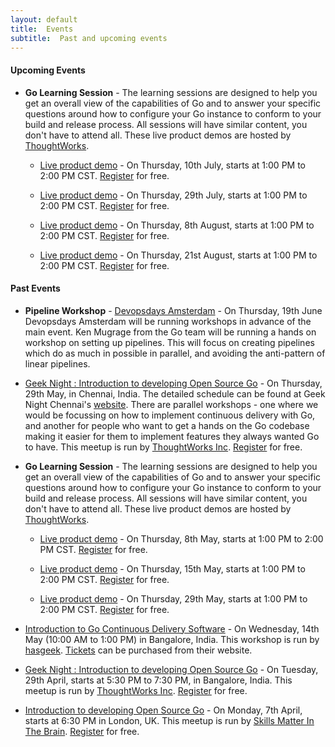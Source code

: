 ```yaml
---
layout: default
title:  Events
subtitle:  Past and upcoming events
---
```


#### Upcoming Events
- __Go Learning Session__ - The learning sessions are designed to help you get an overall view of the capabilities of Go and to answer your specific questions around how to configure your Go instance to conform to your build and release process. All sessions will have similar content, you don't have to attend all. These live product demos are hosted by <a href="http://thoughtworks.com">ThoughtWorks</a>.

	- <a href="http://info.thoughtworks.com/wb-go-us-07-10.html">Live product demo</a> - On Thursday, 10th July, starts at 1:00 PM to 2:00 PM CST.  <a href="http://info.thoughtworks.com/wb-go-us-07-10.html">Register</a> for free.  

	- <a href="http://info.thoughtworks.com/wb-go-us-07-29.html">Live product demo</a> - On Thursday, 29th July, starts at 1:00 PM to 2:00 PM CST.  <a href="http://info.thoughtworks.com/wb-go-us-07-29.html">Register</a> for free.  

	- <a href="http://info.thoughtworks.com/wb-go-us-08-07.html">Live product demo</a> - On Thursday, 8th August, starts at 1:00 PM to 2:00 PM CST.  <a href="http://info.thoughtworks.com/wb-go-us-08-07.html">Register</a> for free.  

	- <a href="http://info.thoughtworks.com/wb-go-us-08-21.html">Live product demo</a> - On Thursday, 21st August, starts at 1:00 PM to 2:00 PM CST.  <a href="http://info.thoughtworks.com/wb-go-us-08-21.html">Register</a> for free.  



#### Past Events
- __Pipeline Workshop__ - <a href="http://devopsdays.org/events/2014-amsterdam/">Devopsdays Amsterdam</a> - On Thursday, 19th June Devopsdays Amsterdam will be running workshops in advance of the main event. Ken Mugrage from the Go team will be running a hands on workshop on setting up pipelines. This will focus on creating pipelines which do as much in possible in parallel, and avoiding the anti-pattern of linear pipelines.

- <a href="http://info.thoughtworks.com/registration-page-geek-night-chennai-29-may-2014.html">Geek Night : Introduction to developing Open Source Go</a> - On Thursday, 29th May, in Chennai, India. The detailed schedule can be found at Geek Night Chennai's <a href="http://twchennai.github.io/geeknight">website</a>. There are parallel workshops - one where we would be focussing on how to implement continuous delivery with Go, and another for people who want to get a hands on the Go codebase making it easier for them to implement features they always wanted Go to have. This meetup is run by <a href="http://www.thoughtworks.com">ThoughtWorks Inc</a>. <a href="http://info.thoughtworks.com/registration-page-geek-night-chennai-29-may-2014.html">Register</a> for free.

- __Go Learning Session__ - The learning sessions are designed to help you get an overall view of the capabilities of Go and to answer your specific questions around how to configure your Go instance to conform to your build and release process. All sessions will have similar content, you don't have to attend all. These live product demos are hosted by <a href="http://thoughtworks.com">ThoughtWorks</a>.

	- <a href="http://info.thoughtworks.com/wb-go-us-05-08.html">Live product demo</a> - On Thursday, 8th May, starts at 1:00 PM to 2:00 PM CST. <a href="http://info.thoughtworks.com/wb-go-us-05-08.html">Register</a> for free.

	- <a href="http://info.thoughtworks.com/wb-go-us-05-15.html">Live product demo</a> - On Thursday, 15th May, starts at 1:00 PM to 2:00 PM CST.  <a href="http://info.thoughtworks.com/wb-go-us-05-15.html">Register</a> for free.

	- <a href="info.thoughtworks.com/wb-go-us-05-29.html">Live product demo</a> - On Thursday, 29th May, starts at 1:00 PM to 2:00 PM CST.  <a href="http://info.thoughtworks.com/wb-go-us-05-29.html">Register</a> for free.

- <a href="https://rootconf.in/2014/workshops#1120-introduction-to-go-continuous-delivery-software">Introduction to Go Continuous Delivery Software</a> - On Wednesday, 14th May (10:00 AM to 1:00 PM) in Bangalore, India. This workshop is run by <a href="https://rootconf.in/2014/about">hasgeek</a>. <a href="https://rootconf.in/2014/#tickets">Tickets</a> can be purchased from their website. 

- <a href="http://info.thoughtworks.com/geeknight-bangalore-29apr14-registration.html">Geek Night : Introduction to developing Open Source Go</a> - On Tuesday, 29th April, starts at 5:30 PM to 7:30 PM, in Bangalore, India. This meetup is run by <a href="http://www.thoughtworks.com">ThoughtWorks Inc</a>. <a href="http://info.thoughtworks.com/geeknight-bangalore-29apr14-registration.html">Register</a> for free. 

- <a href="https://skillsmatter.com/meetups/6303-introduction-to-developing-open-source-go">Introduction to developing Open Source Go</a> - On Monday, 7th April, starts at 6:30 PM in London, UK. This meetup is run by <a href="https://skillsmatter.com/groups/500-in-the-brain">Skills Matter In The Brain</a>.  <a href="https://skillsmatter.com/meetups/6303-introduction-to-developing-open-source-go">Register</a> for free. 

